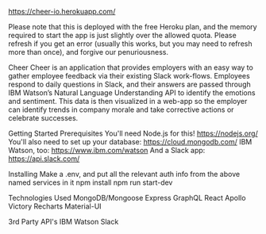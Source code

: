 https://cheer-io.herokuapp.com/

Please note that this is deployed with the free Heroku plan, and the memory required to start the app is just slightly over the allowed quota. Please refresh if you get an error (usually this works, but you may need to refresh more than once), and forgive our penuriousness.

Cheer
Cheer is an application that provides employers with an easy way to gather employee feedback via their existing Slack work-flows. Employees respond to daily questions in Slack, and their answers are passed through IBM Watson’s Natural Language Understanding API to identify the emotions and sentiment. This data is then visualized in a web-app so the employer can identify trends in company morale and take corrective actions or celebrate successes.

Getting Started
Prerequisites
You'll need Node.js for this! https://nodejs.org/ You'll also need to set up your database: https://cloud.mongodb.com/ IBM Watson, too: https://www.ibm.com/watson And a Slack app: https://api.slack.com/

Installing
Make a .env, and put all the relevant auth info from the above named services in it npm install npm run start-dev

Technologies Used
MongoDB/Mongoose Express GraphQL React Apollo Victory Recharts Material-UI

3rd Party API's
IBM Watson Slack
